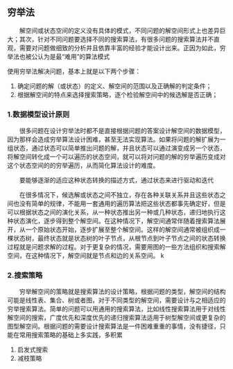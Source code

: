 
## 穷举法 

&emsp;&emsp;解空间或状态空间的定义没有具体的模式，不同问题的解空间形式上也差异巨大；其次，针对不同问题要选择不同的搜索算法，有很多问题的搜索算法并不直观，需要对问题做细致的分析并且依靠丰富的经验才能设计出来。正因为如此，穷举法也被公认为是最“难用”的算法模式

使用穷举法解决问题，基本上就是以下两个步骤：
1. 确定问题的解（或状态）的定义、解空间的范围以及正确解的判定条件；
2. 根据解空间的特点来选择搜索策略，逐个检验解空间中的候选解是否正确；



### 1.数据模型设计原则
&emsp;&emsp;很多问题在设计穷举法时都不是直接根据问题的答案设计解空间的数据模型，因为那样会造成穷举算法设计困难，甚至无法实现算法。如果将问题的解扩展为一组状态，通过状态可以简单推出问题的解，并且状态可以通过演变成另一个状态，将解空间转化成一个可以遍历的状态空间，就可以将对问题的解的穷举遍历变成对这个状态空间的的穷举遍历，从而简化算法设计的难度。

&emsp;&emsp;要能够逐渐的适应这种状态转换的描述方式，通过状态来进行驱动和迭代

&emsp;&emsp;在很多情况下，候选解或状态之间不独立，存在各种关联关系并且这些状态之间也没有简单的规律，不能用一套通用的遍历算法把这些状态都事先确定好，但是可以根据状态之间的演化关系，从一种状态推出另一种或几种状态，递归地执行这种状态演化，逐步得到整个解空间。在这种情况下，解空间通常伴随着搜索算法展开，从一个原始状态开始，逐步扩展至整个解空间。这样的解空间通常被组织成一棵状态树，最终状态就是状态树的叶子节点，从根节点到叶子节点之间的状态转换过程就是问题求解的过程。对于更复杂的情况，需要用图的一些方法组织和搜索解空间，在这种情况下，解空间就是节点和边的关系空间。
k
### 2.搜索策略
&emsp;&emsp;穷举解空间的策略就是搜索算法的设计策略，根据问题的类型，解空间的结构可能是线性表、集合、树或者图，对于不同类型的解空间，需要设计与之相适应的穷举搜索算法。简单的问题可以用通用的搜索算法，比如线性搜索算法用于对线性解空间的搜索，广度优先和深度优先的递归搜索算法适用于树型解空间或更复杂的图型解空间。根据问题的需要设计搜索算法是一件困难重重的事情，没有捷径，只能在常用搜索策略的基础上多实践，多积累

1. 启发式搜索
2. 减枝策略

